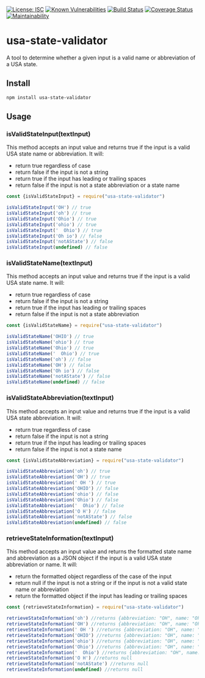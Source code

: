 [![License: ISC](https://img.shields.io/badge/License-ISC-blue.svg)](https://opensource.org/licenses/ISC)
[![Known Vulnerabilities](https://snyk.io/test/github/christinepoydence/usa-state-validator/badge.svg?targetFile=package.json)](https://snyk.io/test/github/christinepoydence/usa-state-validator?targetFile=package.json)
[![Build Status](https://travis-ci.com/christinepoydence/usa-state-validator.svg?branch=main)](https://travis-ci.com/christinepoydence/usa-state-validator)
[![Coverage Status](https://coveralls.io/repos/github/christinepoydence/usa-state-validator/badge.svg?branch=main)](https://coveralls.io/github/christinepoydence/usa-state-validator?branch=main)
[![Maintainability](https://api.codeclimate.com/v1/badges/9a20c5845486a5285fd5/maintainability)](https://codeclimate.com/github/christinepoydence/usa-state-validator/maintainability)

# usa-state-validator

A tool to determine whether a given input is a valid name or abbreviation of a USA state.

## Install

```bash
npm install usa-state-validator
```

## Usage

### isValidStateInput(textInput)

This method accepts an input value and returns true if the input is a valid USA state name or abbreviation. It will:
- return true regardless of case
- return false if the input is not a string
- return true if the input has leading or trailing spaces
- return false if the input is not a state abbreviation or a state name

```javascript
const {isValidStateInput} = require("usa-state-validator")

isValidStateInput('OH') // true
isValidStateInput('oh') // true
isValidStateInput('Ohio') // true
isValidStateInput('ohio') // true
isValidStateInput('  Ohio') // true
isValidStateInput('Oh io') // false
isValidStateInput('notAState') // false
isValidStateInput(undefined) // false
```

### isValidStateName(textInput)

This method accepts an input value and returns true if the input is a valid USA state name. It will:
- return true regardless of case
- return false if the input is not a string
- return true if the input has leading or trailing spaces
- return false if the input is not a state abbreviation

```javascript
const {isValidStateName} = require("usa-state-validator")

isValidStateName('OHIO') // true
isValidStateName('ohio') // true
isValidStateName('Ohio') // true
isValidStateName('  Ohio') // true
isValidStateName('oh') // false
isValidStateName('OH') // false
isValidStateName('Oh io') // false
isValidStateName('notAState') // false
isValidStateName(undefined) // false
```

### isValidStateAbbreviation(textInput)

This method accepts an input value and returns true if the input is a valid USA state abbreviation. It will:
- return true regardless of case
- return false if the input is not a string
- return true if the input has leading or trailing spaces
- return false if the input is not a state name

```javascript
const {isValidStateAbbreviation} = require("usa-state-validator")

isValidStateAbbreviation('oh') // true
isValidStateAbbreviation('OH') // true
isValidStateAbbreviation(' OH ') // true
isValidStateAbbreviation('OHIO') // false
isValidStateAbbreviation('ohio') // false
isValidStateAbbreviation('Ohio') // false
isValidStateAbbreviation('  Ohio') // false
isValidStateAbbreviation('O H') // false
isValidStateAbbreviation('notAState') // false
isValidStateAbbreviation(undefined) // false
```

### retrieveStateInformation(textInput)

This method accepts an input value and returns the formatted state name and abbreviation as a JSON object if the input is a valid USA state abbreviation or name. It will:
- return the formatted object regardless of the case of the input
- return null if the input is not a string or if the input is not a valid state name or abbreviation
- return the formatted object if the input has leading or trailing spaces

```javascript
const {retrieveStateInformation} = require("usa-state-validator")

retrieveStateInformation('oh') //returns {abbreviation: "OH", name: "Ohio" }
retrieveStateInformation('OH') //returns {abbreviation: "OH", name: "Ohio" }
retrieveStateInformation(' OH ') //returns {abbreviation: "OH", name: "Ohio" }
retrieveStateInformation('OHIO') //returns {abbreviation: "OH", name: "Ohio" }
retrieveStateInformation('ohio') //returns {abbreviation: "OH", name: "Ohio" }
retrieveStateInformation('Ohio') //returns {abbreviation: "OH", name: "Ohio" }
retrieveStateInformation('  Ohio') //returns {abbreviation: "OH", name: "Ohio" }
retrieveStateInformation('O H') //returns null
retrieveStateInformation('notAState') //returns null
retrieveStateInformation(undefined) //returns null
```